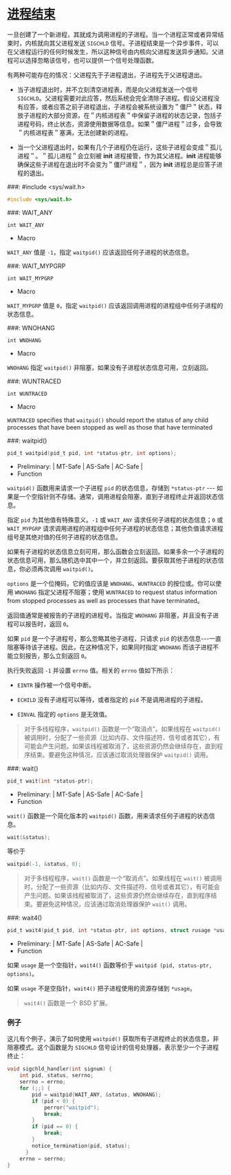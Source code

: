 # [进程结束](https://www.gnu.org/software/libc/manual/html_node/Process-Completion.html#Process-Completion)

一旦创建了一个新进程，其就成为调用进程的子进程。当一个进程正常或者异常结束时，内核就向其父进程发送 `SIGCHLD` 信号。子进程结束是一个异步事件，可以在父进程运行的任何时候发生，所以这种信号由内核向父进程发送异步通知。父进程可以选择忽略该信号，也可以提供一个信号处理函数。

有两种可能存在的情况：父进程先于子进程退出，子进程先于父进程退出。

* 当子进程退出时，并不立刻清空进程表，而是向父进程发送一个信号 `SIGCHLD`。父进程需要对此应答，然后系统会完全清除子进程。假设父进程没有应答，或者应答之前子进程退出，子进程会被系统设置为＂僵尸＂状态，释放子进程的大部分资源，在＂内核进程表＂中保留子进程的状态记录，包括子进程号码，终止状态，资源使用数据等信息。如果＂僵尸进程＂过多，会导致＂内核进程表＂塞满，无法创建新的进程。

* 当一个父进程退出时，如果有几个子进程仍在运行，这些子进程会变成＂孤儿进程＂。＂孤儿进程＂会立刻被 **init** 进程接管，作为其父进程。**init** 进程能够确保这些子进程在退出时不会变为＂僵尸进程＂，因为 **init** 进程总是应答子进程的退出。

###: #include &lt;sys/wait.h&gt; 

```c
#include <sys/wait.h>
```

###: WAIT_ANY

```
int WAIT_ANY
```

* Macro

`WAIT_ANY` 值是 `-1`，指定 `waitpid()` 应该返回任何子进程的状态信息。

###: WAIT_MYPGRP

```
int WAIT_MYPGRP
```

* Macro

`WAIT_MYPGRP` 值是 `0`，指定 `waitpid()` 应该返回调用进程的进程组中任何子进程的状态信息。

###: WNOHANG

```
int WNOHANG
```

* Macro

`WNOHANG` 指定 `waitpid()` 非阻塞，如果没有子进程状态信息可用，立刻返回。

###: WUNTRACED

```
int WUNTRACED
```

* Macro

`WUNTRACED` specifies that `waitpid()` should report the status of any child processes that have been stopped as well as those that have terminated

###: waitpid()

```c
pid_t waitpid(pid_t pid, int *status-ptr, int options);
```

* Preliminary: | MT-Safe | AS-Safe | AC-Safe |
* Function

`waitpid()` 函数用来请求一个子进程 `pid` 的状态信息，存储到 `*status-ptr` --- 如果是一个空指针则不存储。通常，调用进程会阻塞，直到子进程终止并返回状态信息。

指定 `pid` 为其他值有特殊意义。`-1` 或 `WAIT_ANY` 请求任何子进程的状态信息；`0` 或 `WAIT_MYPGRP` 请求调用进程的进程组中任何子进程的状态信息；其他负值请求进程组号是其绝对值的任何子进程的状态信息。

如果有子进程的状态信息立刻可用，那么函数会立刻返回。如果多余一个子进程的状态信息可用，那么随机选中其中一个，并立刻返回。要获取其他子进程的状态信息，你必须再次调用 `waitpid()`。

`options` 是一个位掩码，它的值应该是 `WNOHANG`、`WUNTRACED` 的按位或。你可以使用 `WNOHANG` 指定父进程不阻塞；使用 `WUNTRACED` to request status information from stopped processes as well as processes that have terminated。

返回值通常是被报告的子进程的进程号。当指定 `WNOHANG` 非阻塞，并且没有子进程可以报告时，返回 `0`。

如果 `pid` 是一个子进程号，那么忽略其他子进程，只请求 `pid` 的状态信息---一直阻塞等待该子进程。因此，在这种情况下，如果同时指定 `WNOHANG` 而该子进程不能立刻报告，那么立刻返回 `0`。

执行失败返回 `-1` 并设置 `errno` 值。相关的 `errno` 值如下所示：

* `EINTR` 操作被一个信号中断。

* `ECHILD` 没有子进程可以等待，或者指定的 `pid` 不是调用进程的子进程。

* `EINVAL` 指定的 `options` 是无效值。

> 对于多线程程序，`waitpid()` 函数是一个“取消点”。如果线程在 `waitpid()` 被调用时，分配了一些资源（比如内存、文件描述符、信号或者其它），有可能会产生问题。如果该线程被取消了，这些资源仍然会继续存在，直到程序结束。要避免这种情况，应该通过取消处理器保护 `waitpid()` 调用。

###: wait()

```c
pid_t wait(int *status-ptr);
```

* Preliminary: | MT-Safe | AS-Safe | AC-Safe |
* Function

`wait()` 函数是一个简化版本的 `waitpid()` 函数，用来请求任何子进程的状态信息。

```c
wait(&status);
```

等价于

```c
waitpid(-1, &status, 0);
```

> 对于多线程程序，`wait()` 函数是一个“取消点”。如果线程在 `wait()` 被调用时，分配了一些资源（比如内存、文件描述符、信号或者其它），有可能会产生问题。如果该线程被取消了，这些资源仍然会继续存在，直到程序结束。要避免这种情况，应该通过取消处理器保护 `wait()` 调用。

###: wait4()

```c
pid_t wait4(pid_t pid, int *status-ptr, int options, struct rusage *usage);
```

* Preliminary: | MT-Safe | AS-Safe | AC-Safe |
* Function

如果 `usage` 是一个空指针，`wait4()` 函数等价于 `waitpid (pid, status-ptr, options)`。

如果 `usage` 不是空指针，`wait4()` 把子进程使用的资源存储到 `*usage`。

> `wait4()` 函数是一个 BSD 扩展。

### 例子 

这儿有个例子，演示了如何使用 `waitpid()` 获取所有子进程终止的状态信息，非阻塞模式。这个函数是为 `SIGCHLD` 信号设计的信号处理器，表示至少一个子进程终止：

```c
void sigchld_handler(int signum) {
    int pid, status, serrno;
    serrno = errno;
    for (;;) {
        pid = waitpid(WAIT_ANY, &status, WNOHANG);
        if (pid < 0) {
            perror("waitpid");
            break;
        }
        if (pid == 0) {
            break;
        }
        notice_termination(pid, status);
      }
    errno = serrno;
}
```